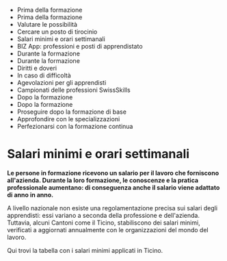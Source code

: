   * Prima della formazione
  * Prima della formazione
  * Valutare le possibilità
  * Cercare un posto di tirocinio
  * Salari minimi e orari settimanali
  * BIZ App: professioni e posti di apprendistato
  * Durante la formazione
  * Durante la formazione
  * Diritti e doveri
  * In caso di difficoltà
  * Agevolazioni per gli apprendisti
  * Campionati delle professioni SwissSkills
  * Dopo la formazione
  * Dopo la formazione
  * Proseguire dopo la formazione di base
  * Approfondire con le specializzazioni
  * Perfezionarsi con la formazione continua

#  Salari minimi e orari settimanali

**Le persone in formazione ricevono un salario per il lavoro che forniscono
all'azienda. Durante la loro formazione, le conoscenze e la pratica
professionale aumentano: di conseguenza anche il salario viene adattato di
anno in anno.**

A livello nazionale non esiste una regolamentazione precisa sui salari degli
apprendisti: essi variano a seconda della professione e dell'azienda.  
Tuttavia, alcuni Cantoni come il Ticino, stabiliscono dei salari minimi,
verificati a aggiornati annualmente con le organizzazioni del mondo del
lavoro.

Qui trovi la tabella con i salari minimi applicati in Ticino.

